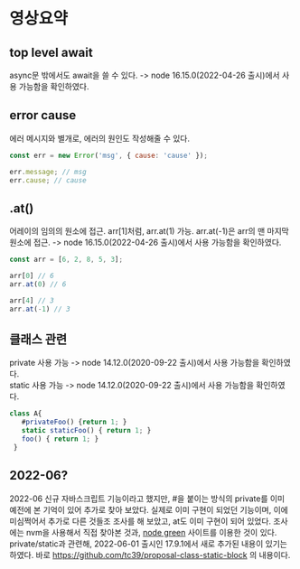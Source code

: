 # 영상요약

## top level await
async문 밖에서도 await을 쓸 수 있다.  -> node 16.15.0(2022-04-26 출시)에서 사용 가능함을 확인하였다.


## error cause
에러 메시지와 별개로, 에러의 원인도 작성해줄 수 있다.
```JavaScript
const err = new Error('msg', { cause: 'cause' });

err.message; // msg
err.cause; // cause
```


## .at()
어레이의 임의의 원소에 접근. arr[1]처럼, arr.at(1) 가능.
arr.at(-1)은 arr의 맨 마지막 원소에 접근. -> node 16.15.0(2022-04-26 출시)에서 사용 가능함을 확인하였다.
```JavaScript
const arr = [6, 2, 8, 5, 3];

arr[0] // 6
arr.at(0) // 6

arr[4] // 3
arr.at(-1) // 3
```


## 클래스 관련
private 사용 가능 -> node 14.12.0(2020-09-22 출시)에서 사용 가능함을 확인하였다.   
static 사용 가능 -> node 14.12.0(2020-09-22 출시)에서 사용 가능함을 확인하였다.
```JavaScript
class A{
   #privateFoo() {return 1; }
   static staticFoo() { return 1; }
   foo() { return 1; }
 }
```


## 2022-06?
2022-06 신규 자바스크립트 기능이라고 했지만, #을 붙이는 방식의 private를 이미 예전에 본 기억이 있어 추가로 찾아 보았다.
실제로 이미 구현이 되었던 기능이며, 이에 미심쩍어서 추가로 다른 것들조 조사를 해 보았고, at도 이미 구현이 되어 있었다.
조사에는 nvm을 사용해서 직접 찾아본 것과, [node green](https://node.green/) 사이트를 이용한 것이 있다.
<br>
private/static과 관련해, 2022-06-01 출시인 17.9.1에서 새로 추가된 내용이 있기는 하였다. 바로 https://github.com/tc39/proposal-class-static-block 의 내용이다.

